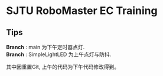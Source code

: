 # SJTU RoboMaster EC Training

## Tips

**Branch** : main 为下午定时器点灯.\
**Branch** : SimpleLightLED 为上午点灯与防抖.

其中因重置Git, 上午的代码为下午代码修改得到。
